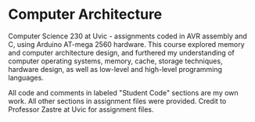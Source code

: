 # Computer Architecture
Computer Science 230 at Uvic - assignments coded in AVR assembly and C, using Arduino AT-mega 2560 hardware. This course explored memory and computer architecture design, and furthered my understanding of computer operating systems, memory, cache, storage techniques, hardware design, as well as low-level and high-level programming languages.

All code and comments in labeled "Student Code" sections are my own work. All other sections in assignment files were provided. Credit to Professor Zastre at Uvic for assignment files.
